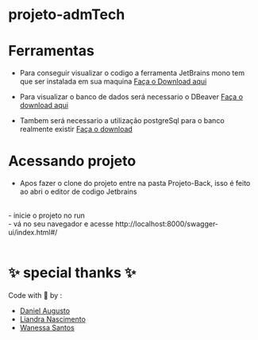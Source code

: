 # projeto-admTech

# Ferramentas

- Para conseguir visualizar o codigo a ferramenta JetBrains mono tem que ser instalada em sua maquina
<a href="https://www.jetbrains.com/idea/download/#section=windows" target="_blanck">Faça o Download aqui</a>

- Para visualizar o banco de dados será necessario o DBeaver
<a href="https://dbeaver.io/download/" target="_blanck">Faça o download aqui</a>

- Tambem será necessario a utilização postgreSql para o banco realmente existir
<a href="https://www.postgresql.org/download/" target="_blanck">Faça o download</a>

# Acessando projeto

- Apos fazer o clone do projeto entre na pasta Projeto-Back, isso é feito ao abri o editor de codigo Jetbrains
</br>
- inicie o projeto no run
</br>
- vá no seu navegador e acesse http://localhost:8000/swagger-ui/index.html#/
</br>
</br>

# ✨ special thanks ✨ #

Code with 💜 by : 

* [Daniel Augusto](https://www.linkedin.com/in/daniel-augusto02/)
* [Liandra Nascimento](https://www.linkedin.com/in/liandra-n-231762189/)
* [Wanessa Santos](https://www.linkedin.com/in/ssantoswanessa360/)



